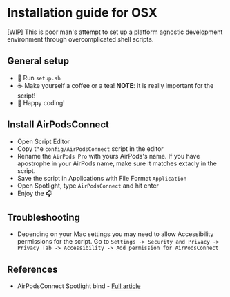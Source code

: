 # Installation guide for OSX
[WIP] This is poor man's attempt to set up a platform agnostic development environment
through overcomplicated shell scripts.

## General setup
* 📜 Run `setup.sh`
* ☕ Make yourself a coffee or a tea! **NOTE**: It is really important for the script!
* 🚀 Happy coding!

## Install AirPodsConnect
* Open Script Editor
* Copy the `config/AirPodsConnect` script in the editor
* Rename the `AirPods Pro` with yours AirPods's name. If you have apostrophe
    in your AirPods name, make sure it matches extacly in the script.
* Save the script in Applications with File Format `Application`
* Open Spotlight, type `AirPodsConnect` and hit enter
* Enjoy the 🎧

## Troubleshooting
* Depending on your Mac settings you may need to allow Accessibility permissions
    for the script. Go to `Settings -> Security and Privacy -> Privacy Tab -> Accessibility -> Add permission for AirPodsConnect`


## References
* AirPodsConnect Spotlight bind - [Full article](https://medium.com/@secondfret/how-to-connect-your-airpods-to-your-mac-with-a-keyboard-shortcut-9d72e786993b)
